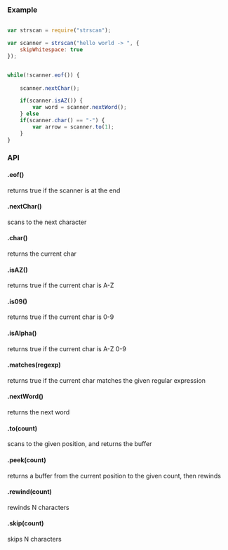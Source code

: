 ### Example


```javascript

var strscan = require("strscan");

var scanner = strscan("hello world -> ", {
	skipWhitespace: true
});


while(!scanner.eof()) {
	
	scanner.nextChar();

	if(scanner.isAZ()) {
		var word = scanner.nextWord();
	} else 
	if(scanner.char() == "-") {
		var arrow = scanner.to(1);
	}
}

```



### API


#### .eof() 

returns true if the scanner is at the end


#### .nextChar()

scans to the next character

#### .char()

returns the current char

#### .isAZ()

returns true if the current char is A-Z

#### .is09()

returns true if the current char is 0-9


#### .isAlpha()

returns true if the current char is A-Z 0-9


#### .matches(regexp)

returns true if the current char matches the given regular expression

#### .nextWord()

returns the next word

#### .to(count)

scans to the given position, and returns the buffer

#### .peek(count)

returns a buffer from the current position to the given count, then rewinds

#### .rewind(count)

rewinds N characters

#### .skip(count)

skips N characters


